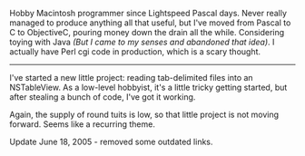 

Hobby Macintosh programmer since Lightspeed Pascal days. Never really managed to produce anything all that useful, but I've moved from Pascal to C to ObjectiveC, pouring money down the drain all the while. Considering toying with Java *(But I came to my senses and abandoned that idea)*. I actually have Perl cgi code in production, which is a scary thought.

----

I've started a new little project: reading tab-delimited files into an NSTableView. As a low-level hobbyist, it's a little tricky getting started, but after stealing a bunch of code, I've got it working.

Again, the supply of round tuits is low, so that little project is not moving forward. Seems like a recurring theme.

Update June 18, 2005 - removed some outdated links.

